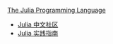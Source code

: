 
[The Julia Programming Language](https://julialang.org/)

- [Julia 中文社区](https://cn.julialang.org/)
- [Julia 实践指南](https://julia-guide.gabriel-wu.com/)